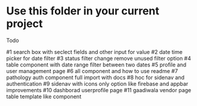 # Use this folder in your current project

Todo

#1 search box with seclect fields and other input for value
#2 date time picker for date filter
#3 status filter change remove unused filter option
#4 table component with date range filter between two dates
#5 profile and user management page
#6 all component and how to use readme
#7 pathology auth component full import with docs
#8 hoc for sidenav and authentication
#9 sidenav with icons only option like firebase and appbar improvements
#10 dashborad userprofile page
#11 gaadiwala vendor page table template like component
